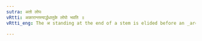 ```yaml
---
sutra: अतो लोपः
vRtti: अकारान्तस्यार्द्धधातुके लोपो भवति ॥
vRtti_eng: The अ standing at the end of a stem is elided before an _ardhadhatuka_ affix.

---
```


